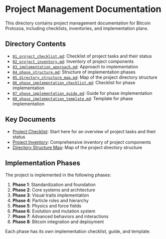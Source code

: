 # Project Management Documentation

This directory contains project management documentation for Bitcoin Protozoa, including checklists, inventories, and implementation plans.

## Directory Contents

- [`01_project_checklist.md`](01_project_checklist.md): Checklist of project tasks and their status
- [`02_project_inventory.md`](02_project_inventory.md): Inventory of project components
- [`03_implementation_approach.md`](03_implementation_approach.md): Approach to implementation
- [`04_phase_structure.md`](04_phase_structure.md): Structure of implementation phases
- [`05_directory_structure_map.md`](05_directory_structure_map.md): Map of the project directory structure
- [`06_phase_implementation_checklist.md`](06_phase_implementation_checklist.md): Checklist for phase implementation
- [`07_phase_implementation_guide.md`](07_phase_implementation_guide.md): Guide for phase implementation
- [`08_phase_implementation_template.md`](08_phase_implementation_template.md): Template for phase implementation

## Key Documents

- [Project Checklist](01_project_checklist.md): Start here for an overview of project tasks and their status
- [Project Inventory](02_project_inventory.md): Comprehensive inventory of project components
- [Directory Structure Map](05_directory_structure_map.md): Map of the project directory structure

## Implementation Phases

The project is implemented in the following phases:

1. **Phase 1**: Standardization and foundation
2. **Phase 2**: Core systems and architecture
3. **Phase 3**: Visual traits implementation
4. **Phase 4**: Particle roles and hierarchy
5. **Phase 5**: Physics and force fields
6. **Phase 6**: Evolution and mutation system
7. **Phase 7**: Advanced behaviors and interactions
8. **Phase 8**: Bitcoin integration and deployment

Each phase has its own implementation checklist, guide, and template.

